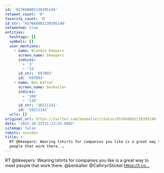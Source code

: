 ```yaml
---
id: '657668802130395140'
retweet_count: '0'
favorite_count: '0'
id_str: '657668802130395140'
retweeted: true
entities:
  hashtags: []
  symbols: []
  user_mentions:
    - name: Brandon Keepers
      screen_name: bkeepers
      indices:
        - '3'
        - '12'
      id_str: '697893'
      id: '697893'
    - name: Ben Balter
      screen_name: benbalter
      indices:
        - '100'
        - '110'
      id_str: '16211142'
      id: '16211142'
  urls: []
original_url: https://twitter.com/benbalter/status/657668802130395140
date: '2015-10-23T21:23:55.000Z'
sitemap: false
robots: noindex
title: >-
  RT @bkeepers: Wearing tshirts for companies you like is a great way to meet
  people that work there. …
---
```


RT @bkeepers: Wearing tshirts for companies you like is a great way to meet people that work there. @benbalter @CathrynStickel https://t.co…